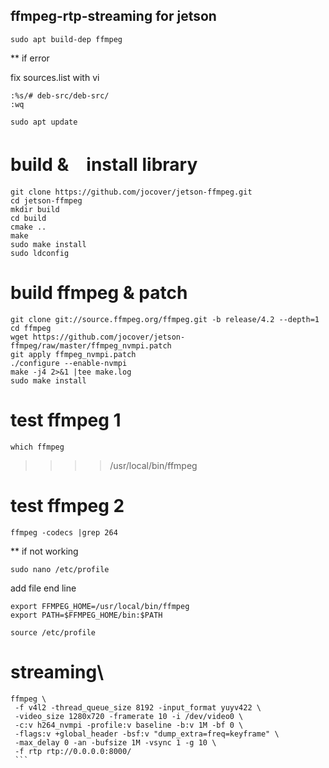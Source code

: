 ## ffmpeg-rtp-streaming for jetson


```
sudo apt build-dep ffmpeg
```

** if error

fix sources.list with vi

  ```
  :%s/# deb-src/deb-src/
  :wq
  ```
  
  ```
  sudo apt update
  ```


# build &　install library

```
git clone https://github.com/jocover/jetson-ffmpeg.git
cd jetson-ffmpeg
mkdir build
cd build
cmake ..
make
sudo make install
sudo ldconfig
```

# build ffmpeg & patch

```
git clone git://source.ffmpeg.org/ffmpeg.git -b release/4.2 --depth=1
cd ffmpeg
wget https://github.com/jocover/jetson-ffmpeg/raw/master/ffmpeg_nvmpi.patch
git apply ffmpeg_nvmpi.patch
./configure --enable-nvmpi
make -j4 2>&1 |tee make.log
sudo make install
```

# test ffmpeg 1
```
which ffmpeg
```
>>>>/usr/local/bin/ffmpeg

# test ffmpeg 2
```
ffmpeg -codecs |grep 264
```

** if not working
```
sudo nano /etc/profile
```

add file end line

```
export FFMPEG_HOME=/usr/local/bin/ffmpeg
export PATH=$FFMPEG_HOME/bin:$PATH
```
```
source /etc/profile
```


# streaming\
   ```
   ffmpeg \
    -f v4l2 -thread_queue_size 8192 -input_format yuyv422 \
    -video_size 1280x720 -framerate 10 -i /dev/video0 \
    -c:v h264_nvmpi -profile:v baseline -b:v 1M -bf 0 \
    -flags:v +global_header -bsf:v "dump_extra=freq=keyframe" \
    -max_delay 0 -an -bufsize 1M -vsync 1 -g 10 \
    -f rtp rtp://0.0.0.0:8000/
    ```
